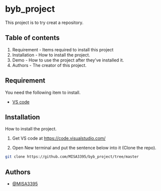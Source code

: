 # byb_project

This project is to try creat a repository.

## Table of contents
1. Requirement - Items required to install this project
2. Installation - How to install the project.
3. Demo - How to use the project after they’ve installed it.
4. Authors - The creator of this project.

## Requirement

You need the following item to install.
* [VS code](https://code.visualstudio.com/)

## Installation
 
How to install the project.

1. Get VS code at https://code.visualstudio.com/

2. Open New terminal and put the sentence below into it (Clone the repo).
```bash
git clone https://github.com/MISA3395/byb_project/tree/master
```

## Authors

- [@MISA3395](https://github.com/MISA3395)
